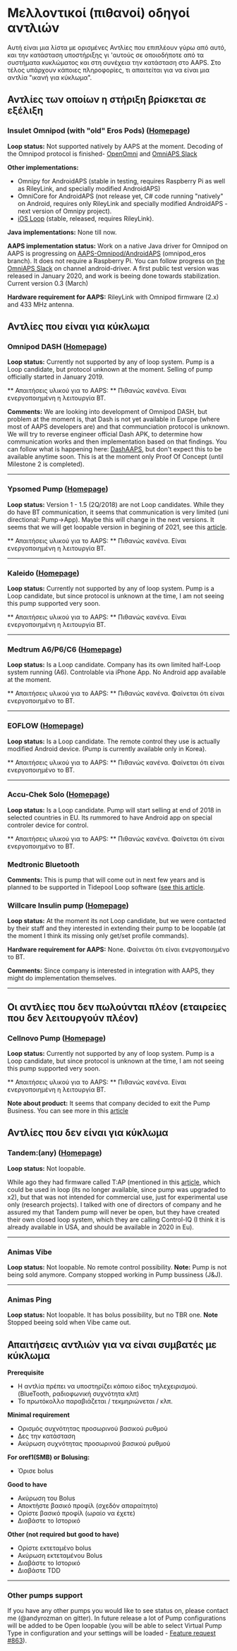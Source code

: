 # Μελλοντικοί (πιθανοί) οδηγοί αντλιών

Αυτή είναι μια λίστα με ορισμένες Αντλίες που επιπλέουν γύρω από αυτό, και την κατάσταση υποστήριξης γι 'αυτούς σε οποιοδήποτε από τα συστήματα κυκλώματος και στη συνέχεια την κατάσταση στο AAPS. Στο τέλος υπάρχουν κάποιες πληροφορίες, τι απαιτείται για να είναι μια αντλία "ικανή για κύκλωμα".

## Αντλίες των οποίων η στήριξη βρίσκεται σε εξέλιξη

### Insulet Omnipod (with "old" Eros Pods) ([Homepage](https://www.myomnipod.com/en-gb/about/how-to-use))

**Loop status:** Not supported natively by AAPS at the moment. Decoding of the Omnipod protocol is finished- [OpenOmni](http://www.openomni.org/) and [OmniAPS Slack](https://omniaps.slack.com/)

**Other implementations:**

- Omnipy for AndroidAPS (stable in testing, requires Raspberry Pi as well as RileyLink, and specially modified AndroidAPS) 
- OmniCore for AndroidAPS (not release yet, C# code running "natively" on Android, requires only RileyLink and specially modified AndroidAPS - next version of Omnipy project).
- [iOS Loop](https://loopkit.github.io/loopdocs/) (stable, released, requires RileyLink).

**Java implementations:** None till now.

**AAPS implementation status:** Work on a native Java driver for Omnipod on AAPS is progressing on [AAPS-Omnipod/AndroidAPS](https://github.com/AAPS-Omnipod/AndroidAPS) (omnipod_eros branch). It does not require a Raspberry Pi. You can follow progress on [the OmniAPS Slack](https://omniaps.slack.com/) on channel android-driver. A first public test version was released in January 2020, and work is beeing done towards stabilization. Current version 0.3 (March)

**Hardware requirement for AAPS:** RileyLink with Omnipod firmware (2.x) and 433 MHz antenna.

## Αντλίες που είναι για κύκλωμα

### Omnipod DASH ([Homepage](https://www.myomnipod.com/DASH))

**Loop status:** Currently not supported by any of loop system. Pump is a Loop candidate, but protocol unknown at the moment. Selling of pump officially started in January 2019.

** Απαιτήσεις υλικού για το AAPS: ** Πιθανώς κανένα. Είναι ενεργοποιημένη η λειτουργία BT.

**Comments:** We are looking into development of Omnipod DASH, but problem at the moment is, that Dash is not yet available in Europe (where most of AAPS developers are) and that communciation protocol is unknown. We will try to reverse engineer official Dash APK, to determine how communication works and then implementation based on that findings. You can follow what is happening here: [DashAAPS](https://github.com/andyrozman/DashAAPS/projects/1), but don't expect this to be available anytime soon. This is at the moment only Proof Of Concept (until Milestone 2 is completed).

* * *

### Ypsomed Pump ([Homepage](https://www.ypsomed.com/en/diabetes-care-mylife.html))

**Loop status:** Version 1 - 1.5 (2Q/2018) are not Loop candidates. While they do have BT communication, it seems that communication is very limited (uni directional: Pump->App). Maybe this will change in the next versions. It seems that we will get loopable version in begining of 2021, see this [article](https://www.ypsomed.com/en/media/details/ypsomed-and-dexcom-enter-into-partnership-to-drive-closed-loop-system.html?fbclid=IwAR3gYSMz8dvPARYgbj5djm4Yxa7JdFthfzOrrg94C9Bigj6RGeycxSfGHyg).

** Απαιτήσεις υλικού για το AAPS: ** Πιθανώς κανένα. Είναι ενεργοποιημένη η λειτουργία BT.

* * *

### Kaleido ([Homepage](https://www.hellokaleido.com/))

**Loop status:** Currently not supported by any of loop system. Pump is a Loop candidate, but since protocol is unknown at the time, I am not seeing this pump supported very soon.

** Απαιτήσεις υλικού για το AAPS: ** Πιθανώς κανένα. Είναι ενεργοποιημένη η λειτουργία BT.

* * *

### Medtrum A6/P6/C6 ([Homepage](http://www.medtrum.com/P6.html))

**Loop status:** Is a Loop candidate. Company has its own limited half-Loop system running (A6). Controlable via iPhone App. No Android app available at the moment.

** Απαιτήσεις υλικού για το AAPS: ** Πιθανώς κανένα. Φαίνεται ότι είναι ενεργοποιημένο το BT.

* * *

### EOFLOW ([Homepage](http://www.eoflow.com/eng/main/main.html))

**Loop status:** Is a Loop candidate. The remote control they use is actually modified Android device. (Pump is currently available only in Korea).

** Απαιτήσεις υλικού για το AAPS: ** Πιθανώς κανένα. Φαίνεται ότι είναι ενεργοποιημένο το BT.

* * *

### Accu-Chek Solo ([Homepage](https://www.roche.com/media/releases/med-cor-2018-07-23.htm))

**Loop status:** Is a Loop candidate. Pump will start selling at end of 2018 in selected countries in EU. Its rummored to have Android app on special controler device for control.

** Απαιτήσεις υλικού για το AAPS: ** Πιθανώς κανένα. Φαίνεται ότι είναι ενεργοποιημένο το BT.

### Medtronic Bluetooth

**Comments:** This is pump that will come out in next few years and is planned to be supported in Tidepool Loop software ([see this article](https://www.tidepool.org/blog/tidepool-loop-medtronic-collaboration).

### Willcare Insulin pump ([Homepage](http://en.shinmyungmedi.com))

**Loop status:** At the moment its not Loop candidate, but we were contacted by their staff and they interested in extending their pump to be loopable (at the moment I think its missing only get/set profile commands).

**Hardware requirement for AAPS:** None. Φαίνεται ότι είναι ενεργοποιημένο το BT.

**Comments:** Since company is interested in integration with AAPS, they might do implementation themselves.

* * *

## Οι αντλίες που δεν πωλούνται πλέον (εταιρείες που δεν λειτουργούν πλέον)

### Cellnovo Pump ([Homepage](https://www.cellnovo.com/en/homepage))

**Loop status:** Currently not supported by any of loop system. Pump is a Loop candidate, but since protocol is unknown at the time, I am not seeing this pump supported very soon.

** Απαιτήσεις υλικού για το AAPS: ** Πιθανώς κανένα. Είναι ενεργοποιημένη η λειτουργία BT.

**Note about product:** It seems that company decided to exit the Pump Business. You can see more in this [article](https://diabetogenic.wordpress.com/2019/04/01/and-then-cellnovo-disappeared/?fbclid=IwAR12Ow6gVbEOuD1zw7aNjBwqj5_aPkPipteHY1VHBvT3mchlH2y7Us6ZeAU)

## Αντλίες που δεν είναι για κύκλωμα

### Tandem:(any) ([Homepage](https://www.tandemdiabetes.com/))

**Loop status:** Not loopable.

While ago they had firmware called T:AP (mentioned in this [article](https://www.liebertpub.com/doi/full/10.1089/dia.2018.0278?url_ver=Z39.88-2003&rfr_id=ori%3Arid%3Acrossref.org&rfr_dat=cr_pub%3Dpubmed&), which could be used in loop (its no longer available, since pump was upgraded to x2), but that was not intended for commercial use, just for experimental use only (research projects). I talked with one of directors of company and he assured my that Tandem pump will never be open, but they have created their own closed loop system, which they are calling Control-IQ (I think it is already available in USA, and should be available in 2020 in Eu).

* * *

### Animas Vibe

**Loop status:** Not loopable. No remote control possibility. **Note:** Pump is not being sold anymore. Company stopped working in Pump bussiness (J&J).

* * *

### Animas Ping

**Loop status:** Not loopable. It has bolus possibility, but no TBR one. **Note** Stopped beeing sold when Vibe came out.

## Απαιτήσεις αντλιών για να είναι συμβατές με κύκλωμα

**Prerequisite**

- Η αντλία πρέπει να υποστηρίζει κάποιο είδος τηλεχειρισμού. (BlueTooth, ραδιοφωνική συχνότητα κλπ)
- Το πρωτόκολλο παραβιάζεται / τεκμηριώνεται / κλπ.

**Minimal requirement**

- Ορισμός συχνότητας προσωρινού βασικού ρυθμού
- Δες την κατάσταση
- Ακύρωση συχνότητας προσωρινού βασικού ρυθμού

**For oref1(SMB) or Bolusing:**

- Όρισε bolus

**Good to have**

- Ακύρωση του Bolus
- Αποκτήστε βασικό προφίλ (σχεδόν απαραίτητο)
- Ορίστε βασικό προφίλ (ωραίο να έχετε)
- Διαβάστε το Ιστορικό 

**Other (not required but good to have)**

- Ορίστε εκτεταμένο bolus
- Ακύρωση εκτεταμένου Bolus
- Διαβάστε το Ιστορικό
- Διαβάστε TDD

* * *

### Other pumps support

If you have any other pumps you would like to see status on, please contact me (@andyrozman on gitter). In future release a lot of Pump configurations will be added to be Open loopable (you will be able to select Virtual Pump Type in configuration and your settings will be loaded - [Feature request #863](https://github.com/MilosKozak/AndroidAPS/issues/863)).